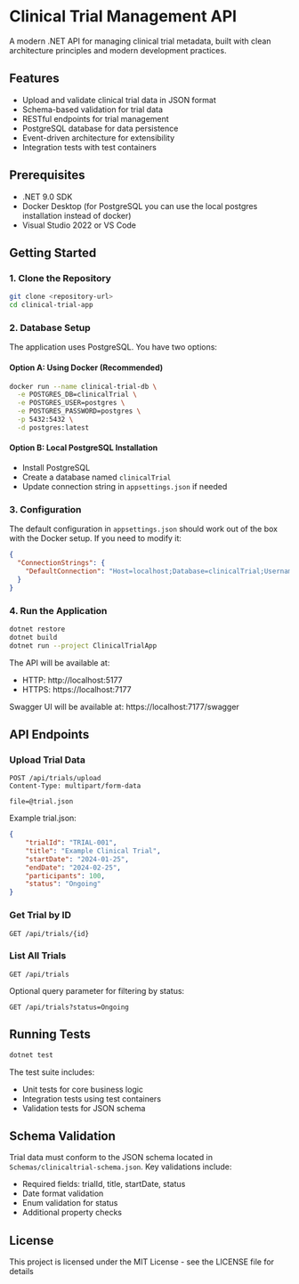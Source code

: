 # Clinical Trial Management API

A modern .NET API for managing clinical trial metadata, built with clean architecture principles and modern development practices.

## Features

- Upload and validate clinical trial data in JSON format
- Schema-based validation for trial data
- RESTful endpoints for trial management
- PostgreSQL database for data persistence
- Event-driven architecture for extensibility
- Integration tests with test containers

## Prerequisites

- .NET 9.0 SDK
- Docker Desktop (for PostgreSQL you can use the local postgres installation instead of docker)
- Visual Studio 2022 or VS Code

## Getting Started

### 1. Clone the Repository

```bash
git clone <repository-url>
cd clinical-trial-app
```

### 2. Database Setup

The application uses PostgreSQL. You have two options:

#### Option A: Using Docker (Recommended)
```bash
docker run --name clinical-trial-db \
  -e POSTGRES_DB=clinicalTrial \
  -e POSTGRES_USER=postgres \
  -e POSTGRES_PASSWORD=postgres \
  -p 5432:5432 \
  -d postgres:latest
```

#### Option B: Local PostgreSQL Installation
- Install PostgreSQL
- Create a database named `clinicalTrial`
- Update connection string in `appsettings.json` if needed

### 3. Configuration

The default configuration in `appsettings.json` should work out of the box with the Docker setup. If you need to modify it:

```json
{
  "ConnectionStrings": {
    "DefaultConnection": "Host=localhost;Database=clinicalTrial;Username=postgres;Password=postgres"
  }
}
```

### 4. Run the Application

```bash
dotnet restore
dotnet build
dotnet run --project ClinicalTrialApp
```

The API will be available at:
- HTTP: http://localhost:5177
- HTTPS: https://localhost:7177

Swagger UI will be available at: https://localhost:7177/swagger

## API Endpoints

### Upload Trial Data
```http
POST /api/trials/upload
Content-Type: multipart/form-data

file=@trial.json
```

Example trial.json:
```json
{
    "trialId": "TRIAL-001",
    "title": "Example Clinical Trial",
    "startDate": "2024-01-25",
    "endDate": "2024-02-25",
    "participants": 100,
    "status": "Ongoing"
}
```

### Get Trial by ID
```http
GET /api/trials/{id}
```

### List All Trials
```http
GET /api/trials
```

Optional query parameter for filtering by status:
```http
GET /api/trials?status=Ongoing
```

## Running Tests

```bash
dotnet test
```

The test suite includes:
- Unit tests for core business logic
- Integration tests using test containers
- Validation tests for JSON schema

## Schema Validation

Trial data must conform to the JSON schema located in `Schemas/clinicaltrial-schema.json`. Key validations include:
- Required fields: trialId, title, startDate, status
- Date format validation
- Enum validation for status
- Additional property checks

## License

This project is licensed under the MIT License - see the LICENSE file for details